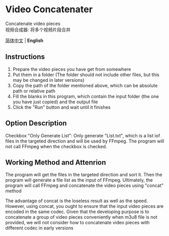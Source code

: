 # Video Concatenater
Concatenate video pieces  
视频合成器: 将多个视频片段合并  

[简体中文](https://github.com/Keqing-Yuheng/VideoConcatenater/blob/main/README-English.md "README.md") | **English**

## Instructions

1. Prepare the video pieces you have get from somewhere
2. Put them in a folder (The folder should not include other files, but this may be changed in later versions)
3. Copy the path of the folder mentioned above, which can be absolute path or relative path
4. Fill the blanks in this program, which contain the input folder (the one you have just copied) and the output file
5. Click the "Run" button and wait until it finishes

## Option Description

Checkbox "Only Generate List": Only generate "List.txt", which is a list iof files in the targeted direction and will be used by FFmpeg. The program will not call FFmpeg when the checkbox is checked.

## Working Method and Attenrion

The program will get the files in the targeted direction and sort it. Then the program will generate a file list as the input of FFmpeg. Ultimately, the program will call FFmpeg and concatenate the video pieces using "concat" method

The advantage of concat is the loseless result as well as the speed. However, using concat, you ought to ensure that the input video pieces are encoded in the same codec. Given that the developing purpose is to concatenate a group of video pieces conveniently when m3u8 file is not provided, we will not consider how to concatenate video pieces with different codec in early versions